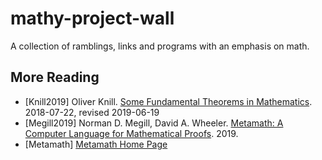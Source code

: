# mathy-project-wall

A collection of ramblings, links and programs with an emphasis on math.

## More Reading

- \[Knill2019] Oliver Knill.  [Some Fundamental Theorems in Mathematics](http://www.math.harvard.edu/~knill/graphgeometry/papers/fundamental.pdf). 2018-07-22, revised 2019-06-19
- \[Megill2019] Norman D. Megill, David A. Wheeler. [Metamath: A Computer Language for Mathematical Proofs](http://us.metamath.org/downloads/metamath.pdf). 2019.
- \[Metamath] [Metamath Home Page](http://metamath.org)

